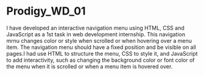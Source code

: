 # Prodigy_WD_01
 I have developed an interactive navigation menu using HTML, CSS and JavaScript as a 1st task in web development internship. This navigation mrnu changes color or style when scrolled or when hovering over a menu item. The navigation menu should have a fixed position and be visible on all pages.I had use HTML to structure the menu, CSS to style it, and JavaScript to add interactivity, such as changing the background color or font color of the menu when it is scrolled or when a menu item is hovered over.

